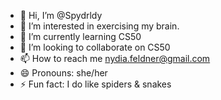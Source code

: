 - 👋 Hi, I’m @Spydrldy
- 👀 I’m interested in exercising my brain.
- 🌱 I’m currently learning CS50
- 💞️ I’m looking to collaborate on CS50
- 📫 How to reach me nydia.feldner@gmail.com
- 😄 Pronouns: she/her
- ⚡ Fun fact: I do like spiders & snakes

<!---
Spydrldy/Spydrldy is a ✨ special ✨ repository because its `README.md` (this file) appears on your GitHub profile.
You can click the Preview link to take a look at your changes.
--->
